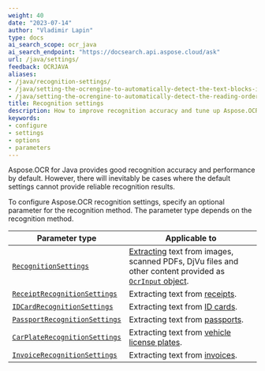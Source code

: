 ```yaml
---
weight: 40
date: "2023-07-14"
author: "Vladimir Lapin"
type: docs
ai_search_scope: ocr_java
ai_search_endpoint: "https://docsearch.api.aspose.cloud/ask"
url: /java/settings/
feedback: OCRJAVA
aliases:
- /java/recognition-settings/
- /java/setting-the-ocrengine-to-automatically-detect-the-text-blocks-in-php
- /java/setting-the-ocrengine-to-automatically-detect-the-reading-order-in-ruby
title: Recognition settings
description: How to improve recognition accuracy and tune up Aspose.OCR engine.
keywords:
- configure
- settings
- options
- parameters
---
```


Aspose.OCR for Java provides good recognition accuracy and performance by default. However, there will inevitably be cases where the default settings cannot provide reliable recognition results.

To configure Aspose.OCR recognition settings, specify an optional parameter for the recognition method. The parameter type depends on the recognition method.

Parameter type | Applicable to
-------------- | -------------
[`RecognitionSettings`](/ocr/java/recognition-settings-common/) | [Extracting](/ocr/java/recognition/) text from images, scanned PDFs, DjVu files and other content provided as [`OcrInput` object](/ocr/java/ocrinput/).
[`ReceiptRecognitionSettings`](/ocr/java/recognition-settings-receipt/) | Extracting text from [receipts](/ocr/java/recognition/receipt/).
[`IDCardRecognitionSettings`](/ocr/java/recognition-settings-id-card/) | Extracting text from [ID cards](/ocr/java/recognition/id-card/).
[`PassportRecognitionSettings`](/ocr/java/recognition-settings-passport/) | Extracting text from [passports](/ocr/java/recognition/passport/).
[`CarPlateRecognitionSettings`](/ocr/java/recognition-settings-car-plate/) | Extracting text from [vehicle license plates](/ocr/java/recognition/car-plate/).
[`InvoiceRecognitionSettings`](/ocr/java/recognition-settings-invoice/) | Extracting text from [invoices](/ocr/java/recognition/invoice/).
